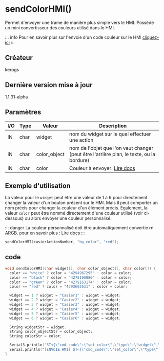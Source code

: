 # sendColorHMI() <Badge type="tip" text="^1.1.31-alpha" />
Permet d'envoyer une trame de manière plus simple vers le HMI. Possède un mini convertisseur des couleurs utilisé dans le HMI.

::: info
Pour en savoir plus sur l'envoie d'un code couleur sur le HMI [cliquez-ici](/composants/hmi#json)
:::

## Créateur
kerogs
## Dernière version mise à jour
1.1.31-alpha
## Paramètres
| I/O | Type | Valeur       | Description                                                                              |
|-----|------|--------------|------------------------------------------------------------------------------------------|
| IN  | char | widget       | nom du widget sur le quel effectuer une action                                           |
| IN  | char | color_object | nom de l'objet que l'on veut changer (peut être l'arrière plan, le texte, ou la bordure) |
| IN  | char | color        | Couleur à envoyer. [Lire docs](/composants/hmi#json)                                     |

##  Exemple d'utilisation
La valeur pour le ``widget`` peut être une valeur de 1 à 6 pour directement changer la valeur d'un bouton présent sur le HMI. Mais il peut comporter un nom précis pour changer la couleur d'un élément précis. Egalement, la valeur ``color`` peut être nommé directement d'une couleur utilisé (voir ci-dessous) ou alors envoyer une couleur personnalisé.

::: danger
La couleur personnalisé doit être automatiquement convertie rn ARGB. pour en savoir plus : [Lire docs](/composants/hmi#json)
:::

```c++
sendColorHMI(casierActionNumber, "bg_color", "red");
```
## code
```c++
void sendColorHMI(char widget[], char color_object[], char color[]) {
  color == "white" ? color = "4294967295" : color = color;
  color == "black" ? color = "4278190080" : color = color;
  color == "green" ? color = "4279163174" : color = color;
  color == "red" ? color = "4293602631" : color = color;

  widget == 1 ? widget = "Casier1" : widget = widget;
  widget == 2 ? widget = "Casier2" : widget = widget;
  widget == 3 ? widget = "Casier3" : widget = widget;
  widget == 4 ? widget = "Casier4" : widget = widget;
  widget == 5 ? widget = "Casier5" : widget = widget;
  widget == 6 ? widget = "Casier6" : widget = widget;

  String widgetStr = widget;
  String color_objectStr = color_object;
  String colorStr = color;

  Serial3.println("ST<{\"cmd_code\":\"set_color\",\"type\":\"widget\",\"widget\":\"" + widgetStr + "\",\"color_object\":\"" + color_objectStr + "\", \"color\":" + colorStr + "}>ET");
  Serial.println("[ENVOIE HMI] ST<{\"cmd_code\":\"set_color\",\"type\":\"widget\",\"widget\":\"" + widgetStr + "\",\"color_object\":\"" + color_objectStr + "\", \"color\":" + colorStr + "}>ET");
}
```